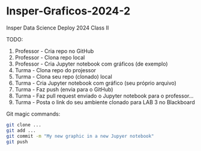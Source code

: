 # Insper-Graficos-2024-2
Insper Data Science Deploy 2024 Class II

TODO:

1. Professor - Cria repo no GitHub
2. Professor - Clona repo local
3. Professor - Cria Jupyter notebook com gráficos (de exemplo)
4. Turma - Clona repo do projessor
5. Turma - Clona seu repo (clonado) local
6. Turma - Cria Jupyter notebook com gráfico (seu próprio arquivo)
7. Turma - Faz push (envia para o GitHub)
8. Turma - Faz pull request enviado o Jupyter notebook para o professor...
9. Turma - Posta o link do seu ambiente clonado para LAB 3 no Blackboard

Git magic commands:

```bash
git clone ...
git add ...
git commit -m "My new graphic in a new Jupyer notebook"
git push
```